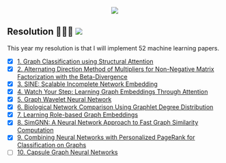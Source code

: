 <div align="center">
  <img src="https://i.imgur.com/thKzPkw.png">
</div>

## Resolution 👨🏻‍💻 ![](https://img.shields.io/badge/progress-19.23%25-green.svg)

This year my resolution is that I will implement 52 machine learning papers.

- [x] [1. Graph Classification using Structural Attention](https://github.com/benedekrozemberczki/GAM)
- [x] [2. Alternating Direction Method of Multipliers for Non-Negative Matrix Factorization with the Beta-Divergence](https://github.com/benedekrozemberczki/NMF_ADMM)
- [x] [3. SINE: Scalable Incomplete Network Embedding](https://github.com/benedekrozemberczki/SINE)
- [x] [4. Watch Your Step: Learning Graph Embeddings Through Attention](https://github.com/benedekrozemberczki/AttentionWalks)
- [x] [5. Graph Wavelet Neural Network](https://github.com/benedekrozemberczki/GWNN)
- [x] [6. Biological Network Comparison Using Graphlet Degree Distribution](https://github.com/benedekrozemberczki/OrbitalStrike)
- [x] [7. Learning Role-based Graph Embeddings](https://github.com/benedekrozemberczki/role2vec)
- [x] [8. SimGNN: A Neural Network Approach to Fast Graph Similarity Computation](https://github.com/benedekrozemberczki/SimGNN)
- [x] [9. Combining Neural Networks with Personalized PageRank for Classification on Graphs](https://github.com/benedekrozemberczki/APPNP)
- [ ] [10. Capsule Graph Neural Networks]()
